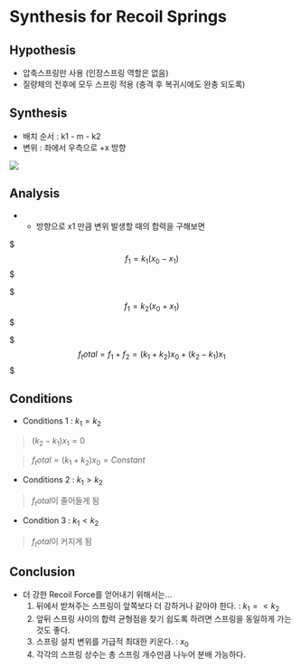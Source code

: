 

# Synthesis for Recoil Springs

## Hypothesis
* 압축스프링만 사용 (인장스프링 역할은 없음)
* 질량체의 전후에 모두 스프링 적용 (충격 후 복귀시에도 완충 되도록)

## Synthesis
* 배치 순서 : k1 - m - k2
* 변위 : 좌에서 우측으로 +x 방향

![](http://www.ux1.eiu.edu/~cfadd/1150-05/Hmwk/Ch13/Images/D13.2b.gif)

## Analysis
* + 방향으로 x1 만큼 변위 발생할 때의 합력을 구해보면

$$$
f_1 = k_1 ( x_0 - x_1 )
$$$

$$$
f_1 = k_2 ( x_0 + x_1 )
$$$

$$$
f_total = f_1 + f_2 = ( k_1 + k_2 ) x_0 + ( k_2 - k_1 ) x_1
$$$

## Conditions

* Conditions 1 : $k_1 = k_2$

> $( k_2 - k_1 ) x_1 = 0$

> $f_total = ( k_1 + k_2 ) x_0 = Constant$

* Conditions 2 : $k_1 > k_2$

> $f_total$이 줄어들게 됨

* Condition 3 : $k_1 < k_2$

> $f_total$이 커지게 됨


## Conclusion

* 더 강한 Recoil Force를 얻어내기 위해서는...
  1. 뒤에서 받쳐주는 스프링이 앞쪽보다 더 강하거나 같아야 한다. : $k_1 =< k_2$
  2. 앞뒤 스프링 사이의 합력 균형점을 찾기 쉽도록 하려면 스프링을 동일하게 가는 것도 좋다.
  2. 스프링 설치 변위를 가급적 최대한 키운다. : $x_0$
  3. 각각의 스프링 상수는 총 스프링 개수만큼 나누어 분배 가능하다.
